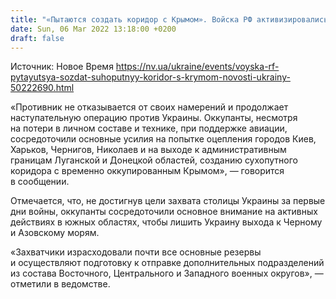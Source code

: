 ```yaml
---
title: "«Пытаются создать коридор с Крымом». Войска РФ активизировались в южных областях Украины — Генштаб ВСУ"
date: Sun, 06 Mar 2022 13:18:00 +0200
draft: false
---
```

Источник: Новое Время https://nv.ua/ukraine/events/voyska-rf-pytayutsya-sozdat-suhoputnyy-koridor-s-krymom-novosti-ukrainy-50222690.html


«Противник не отказывается от своих намерений и продолжает наступательную операцию против Украины. Оккупанты, несмотря на потери в личном составе и технике, при поддержке авиации, сосредоточили основные усилия на попытке оцепления городов Киев, Харьков, Чернигов, Николаев и на выходе к административным границам Луганской и Донецкой областей, созданию сухопутного коридора с временно оккупированным Крымом», — говорится в сообщении.

Отмечается, что, не достигнув цели захвата столицы Украины за первые дни войны, оккупанты сосредоточили основное внимание на активных действиях в южных областях, чтобы лишить Украину выхода к Черному и Азовскому морям. 

«Захватчики израсходовали почти все основные резервы и осуществляют подготовку к отправке дополнительных подразделений из состава Восточного, Центрального и Западного военных округов», — отметили в ведомстве. 
